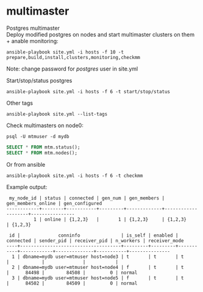 # multimaster
Postgres multimaster \
Deploy modified postgres on nodes and start multimaster clusters on them + anable monitoring:
```shell
ansible-playbook site.yml -i hosts -f 10 -t prepare,build,install,clusters,monitoring,checkmm
```
Note: change password for _postgres_ user in site.yml 

Start/stop/status postgres
```shel
ansible-playbook site.yml -i hosts -f 6 -t start/stop/status
```

Other tags
```shel
ansible-playbook site.yml --list-tags
```

Check multimasters on node0:
```shell
psql -U mtmuser -d mydb
```
```sql
SELECT * FROM mtm.status();
SELECT * FROM mtm.nodes();
```
Or from ansible
```shell
ansible-playbook site.yml -i hosts -f 6 -t checkmm
```
Example output:
```
 my_node_id | status | connected | gen_num | gen_members | gen_members_online | gen_configured 
------------+--------+-----------+---------+-------------+--------------------+----------------
          1 | online | {1,2,3}   |       1 | {1,2,3}     | {1,2,3}            | {1,2,3}
```
```
 id |              conninfo               | is_self | enabled | connected | sender_pid | receiver_pid | n_workers | receiver_mode 
----+-------------------------------------+---------+---------+-----------+------------+--------------+-----------+---------------
  1 | dbname=mydb user=mtmuser host=node3 | t       | t       | t         |            |              |           | 
  2 | dbname=mydb user=mtmuser host=node4 | f       | t       | t         |      84498 |        84508 |         0 | normal
  3 | dbname=mydb user=mtmuser host=node5 | f       | t       | t         |      84502 |        84509 |         0 | normal
```
